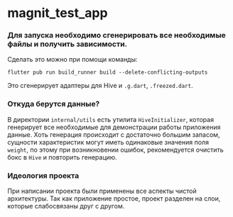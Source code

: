# magnit_test_app

### Для запуска необходимо сгенерировать все необходимые файлы и получить зависимости.

Сделать это можно при помощи команды:
```shell
flutter pub run build_runner build --delete-conflicting-outputs
```
Это сгенерирует адаптеры для Hive и `.g.dart`, `.freezed.dart`.

### Откуда берутся данные?
В директории `internal/utils` есть утилита `HiveInitializer`, которая генерирует все необходимые для демонстрации работы приложения данные.
Хоть генерация происходит с достаточно большим запасом, сущности характеристик могут иметь одинаковые значения поля `weight`, по этому при возникновении ошибок, рекомендуется очистить бокс в `Hive` и повторить генерацию.


### Идеология проекта
При написании проекта были применены все аспекты чистой архитектуры. Так как приложение простое, проект разделен на слои, которые слабосвязаны друг с другом.
